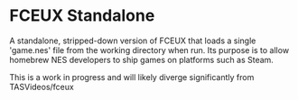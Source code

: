 # FCEUX Standalone

A standalone, stripped-down version of FCEUX that loads a single 'game.nes' file from the working directory when run. Its purpose is to allow homebrew NES developers to ship games on platforms such as Steam.

This is a work in progress and will likely diverge significantly from TASVideos/fceux
